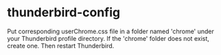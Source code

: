 # thunderbird-config

Put corresponding userChrome.css file in a folder named 'chrome' under your Thunderbird profile directory. If the 'chrome' folder does not exist, create one. Then restart Thunderbird.
